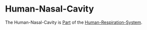 # Human-Nasal-Cavity

The Human-Nasal-Cavity is [Part](60084.md) of the [Human-Respiration-System](40080005.md).